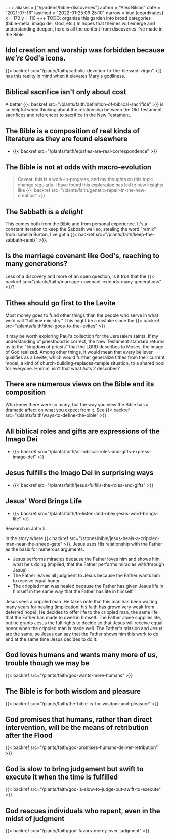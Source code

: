 +++
aliases = ["/gardens/bible-discoveries"]
author = "Alex Bilson"
date = "2021-07-16"
lastmod = "2022-01-25 09:25:10"
narrow = true
[coordinates]
    x = 170
    y = 110
+++
TODO: organize this garden into broad categories (bible-meta, imago dei, God, etc.)
In hopes that themes will emerge and understanding deepen, here is all the content from discoveries I've made in the Bible.

## Idol creation and worship was forbidden because _we're_ God's icons.

{{< backref src="/plants/faith/catholic-devotion-to-the-blessed-virgin" >}} has this reality in mind when it elevates Mary's godliness.

## Biblical sacrifice isn't only about cost

A better {{< backref src="/plants/faith/definition-of-biblical-sacrifice" >}} is so helpful when thinking about the relationship between the Old Testament sacrifices and references to sacrifice in the New Testament.

## The Bible is a composition of real kinds of literature as they are found elsewhere

- {{< backref src="/plants/faith/epistles-are-real-correspondence" >}}

## The Bible is not at odds with macro-evolution

> Caveat: this is a work-in-progress, and my thoughts on this topic change regularly. I have found this exploration has led to new insights like {{< backref src="/plants/faith/genetic-repair-in-the-new-creation" >}}

## The Sabbath is a _delight_

This comes both from the Bible and from personal experience. It's a constant iteration to keep the Sabbath well so, stealing the word "remix" from Isabella Burton, I've got a {{< backref src="/plants/faith/keep-the-sabbath-remix" >}}.

## Is the marriage covenant like God's, reaching to many generations?

Less of a discovery and more of an open question, is it true that the {{< backref src="/plants/faith/marriage-covenant-extends-many-generations" >}}?

## Tithes should go first to the Levite

Most money goes to fund other things than the people who serve in what we'd call "fulltime ministry." This might be a mistake since the {{< backref src="/plants/faith/tithe-goes-to-the-levites" >}}

It may be worth exploring Paul's collection for the Jerusalem saints. If my understanding of priesthood is correct, the New Testament standard returns us to the "kingdom of priests" that the LORD describes to Moses, the image of God realized. Among other things, it would mean that every believer qualifies as a Levite, which would further generalize tithes from their current model, a kind of church-building-replaces-temple situation, to a shared pool for everyone. Hmmm, isn't that what Acts 2 describes?

## There are numerous views on the Bible and its composition

Who knew there were so many, but the way you view the Bible has a dramatic affect on what you expect from it. See {{< backref src="/plants/faith/ways-to-define-the-bible" >}}

## All biblical roles and gifts are expressions of the Imago Dei

- {{< backref src="/plants/faith/all-biblical-roles-and-gifts-express-imago-dei" >}}

## Jesus fulfills the Imago Dei in surprising ways

- {{< backref src="/plants/faith/jesus-fulfills-the-roles-and-gifts" >}}

## Jesus' Word Brings Life

- {{< backref src="/plants/faith/to-listen-and-obey-jesus-word-brings-life" >}}

 Research in John 5

In the story where {{< backref src="/stones/bible/jesus-heals-a-crippled-man-near-the-sheep-gate" >}}, Jesus uses His relationship with the Father as the basis for numerous arguments.

- Jesus performs miracles because the Father loves him and shows him what he's doing (implied, that the Father performs miracles with/through Jesus)
- The Father leaves all judgment to Jesus because the Father wants him to receive equal honor.
- The crippled man was healed because the Father has given Jesus life in himself in the same way that the Father has life in himself.

Jesus sees a crippled man. He takes note that this man has been waiting many years for healing (implication: his faith has grown very weak from deferred hope). He decides to offer life to the crippled man, the same life that the Father has made to dwell in himself. The Father alone supplies life, but he grants Jesus the full rights to decide so that Jesus will receive equal honor when the crippled man is made well. The Father's mission and Jesus' are the same, so Jesus can say that the Father shows him this work to do and at the same time Jesus decides to do it.

## God loves humans and wants many more of us, trouble though we may be

{{< backref src="/plants/faith/god-wants-more-humans" >}}

## The Bible is for both wisdom and pleasure

{{< backref src="/plants/faith/the-bible-is-for-wisdom-and-pleasure" >}}

## God promises that humans, rather than direct intervention, will be the means of retribution after the Flood

{{< backref src="/plants/faith/god-promises-humans-deliver-retribution" >}}

## God is slow to bring judgement but swift to execute it when the time is fulfilled

{{< backref src="/plants/faith/god-is-slow-to-judge-but-swift-to-execute" >}}

## God rescues individuals who repent, even in the midst of judgment

{{< backref src="/plants/faith/god-favors-mercy-over-judgment" >}}
